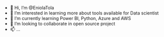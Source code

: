 - 👋 Hi, I’m @EniolaTola
- 👀 I’m interested in learning more about tools available for Data scientist 
- 🌱 I’m currently learning Power BI, Python, Azure and AWS
- 💞️ I’m looking to collaborate in open source project
- 📫  ...

<!---
EniolaTola/EniolaTola is a ✨ special ✨ repository because its `README.md` (this file) appears on your GitHub profile.
You can click the Preview link to take a look at your changes.
--->
